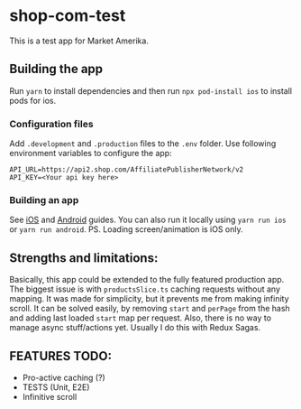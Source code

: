 # shop-com-test
This is a test app for Market Amerika. 

## Building the app
Run `yarn` to install dependencies and then run `npx pod-install ios` to install pods for ios.

### Configuration files
Add `.development` and `.production` files to the `.env` folder.
Use following environment variables to configure the app: 
```text
API_URL=https://api2.shop.com/AffiliatePublisherNetwork/v2
API_KEY=<Your api key here>
```

### Building an app
See [iOS](https://reactnative.dev/docs/publishing-to-app-store) and [Android](https://reactnative.dev/docs/signed-apk-android) guides.
You can also run it locally using `yarn run ios` or `yarn run android`.
PS. Loading screen/animation is iOS only. 

## Strengths and limitations:
Basically, this app could be extended to the fully featured production app. 
The biggest issue is with `productsSlice.ts` caching requests without any mapping. It was made for simplicity,
but it prevents me from making infinity scroll. It can be solved easily, by removing `start` and `perPage` 
from the hash and adding last loaded `start` map per request. 
Also, there is no way to manage async stuff/actions yet. Usually I do this with Redux Sagas.  



## FEATURES TODO:

* Pro-active caching (?)
* TESTS (Unit, E2E)
* Infinitive scroll
